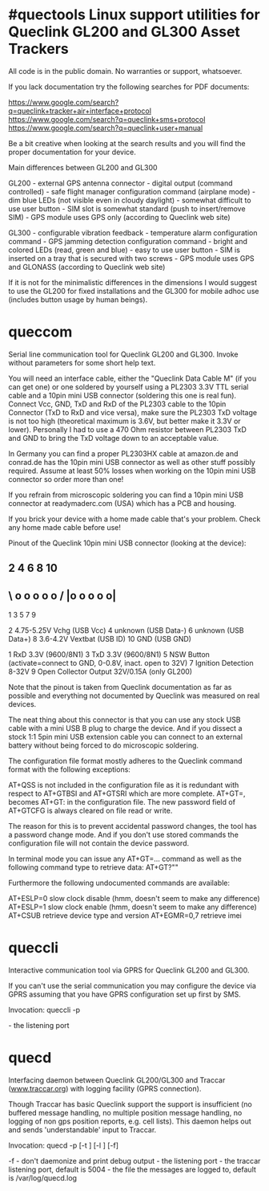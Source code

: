 #quectools
Linux support utilities for Queclink GL200 and GL300 Asset Trackers
===================================================================

All code is in the public domain. No warranties or support, whatsoever.

If you lack documentation try the following searches for PDF documents:

https://www.google.com/search?q=queclink+tracker+air+interface+protocol
https://www.google.com/search?q=queclink+sms+protocol
https://www.google.com/search?q=queclink+user+manual

Be a bit creative when looking at the search results and you will
find the proper documentation for your device.

Main differences between GL200 and GL300

GL200  - external GPS antenna connector
       - digital output (command controlled)
       - safe flight manager configuration command (airplane mode)
       - dim blue LEDs (not visible even in cloudy daylight)
       - somewhat difficult to use user button
       - SIM slot is somewhat standard (push to insert/remove SIM)
       - GPS module uses GPS only (according to Queclink web site)

GL300  - configurable vibration feedback
       - temperature alarm configuration command
       - GPS jamming detection configuration command
       - bright and colored LEDs (read, green and blue)
       - easy to use user button
       - SIM is inserted on a tray that is secured with two screws
       - GPS module uses GPS and GLONASS (according to Queclink web site)

If it is not for the minimalistic differences in the dimensions I would
suggest to use the GL200 for fixed installations and the GL300 for
mobile adhoc use (includes button usage by human beings).


queccom
=======

Serial line communication tool for Queclink GL200 and GL300.
Invoke without parameters for some short help text.

You will need an interface cable, either the "Queclink Data Cable M"
(if you can get one) or one soldered by yourself using a
PL2303 3.3V TTL serial cable and a 10pin mini USB connector
(soldering this one is real fun). Connect Vcc, GND, TxD and RxD
of the PL2303 cable to the 10pin Connector (TxD to RxD and vice
versa), make sure the PL2303 TxD voltage is not too high
(theoretical maximum is 3.6V, but better make it 3.3V or lower).
Personally I had to use a 470 Ohm resistor between PL2303 TxD
and GND to bring the TxD voltage down to an acceptable value.

In Germany you can find a proper PL2303HX cable at amazon.de and
conrad.de has the 10pin mini USB connector as well as other
stuff possibly required. Assume at least 50% losses when working
on the 10pin mini USB connector so order more than one!

If you refrain from microscopic soldering you can find a 10pin
mini USB connector at readymaderc.com (USA) which has a PCB and housing.

If you brick your device with a home made cable that's your problem.
Check any home made cable before use!

Pinout of the Queclink 10pin mini USB connector (looking at the device):

  2 4 6 8 10
-------------
\ o o o o o /
 |o o o o o|
  ---------
  1 3 5 7 9

2       4.75-5.25V Vchg (USB Vcc)
4       unknown (USB Data-)
6       unknown (USB Data+)
8       3.6-4.2V Vextbat (USB ID)
10      GND (USB GND)

1       RxD 3.3V (9600/8N1)
3       TxD 3.3V (9600/8N1)
5       NSW Button (activate=connect to GND, 0-0.8V, inact. open to 32V)
7       Ignition Detection 8-32V
9       Open Collector Output 32V/0.15A (only GL200)

Note that the pinout is taken from Queclink documentation as far as possible
and everything not documented by Queclink was measured on real devices.

The neat thing about this connector is that you can use any stock USB
cable with a mini USB B plug to charge the device. And if you dissect
a stock 1:1 5pin mini USB extension cable you can connect to an external
battery without being forced to do microscopic soldering.

The configuration file format mostly adheres to the Queclink command format
with the following exceptions:

AT+QSS is not included in the configuration file as it is redundant with
respect to AT+GTBSI and AT+GTSRI which are more complete.
AT+GT<cmd>=<password>,  becomes  AT+GT<cmd>:  in the configuration file.
The new password field of AT+GTCFG is always cleared on file read or write.

The reason for this is to prevent accidental password changes, the tool has
a password change mode.
And if you don't use stored commands the configuration file will not contain
the device password.

In terminal mode you can issue any AT+GT<cmd>=... command as well as
the following command type to retrieve data: AT+GT<cmd>?"<password>"

Furthermore the following undocumented commands are available:

AT+ESLP=0       slow clock disable (hmm, doesn't seem to make any difference)
AT+ESLP=1       slow clock enable  (hmm, doesn't seem to make any difference)
AT+CSUB         retrieve device type and version
AT+EGMR=0,7     retrieve imei


queccli
=======

Interactive communication tool via GPRS for Queclink GL200 and GL300.

If you can't use the serial communication you may configure the
device via GPRS assuming that you have GPRS configuration set up
first by SMS.

Invocation: queccli -p <port>

<port> - the listening port


quecd
=====

Interfacing daemon between Queclink GL200/GL300 and Traccar (www.traccar.org)
with logging facility (GPRS connection).

Though Traccar has basic Queclink support the support is insufficient
(no buffered message handling, no multiple position message handling,
no logging of non gps position reports, e.g. cell lists). This daemon
helps out and sends 'understandable' input to Traccar.

Invocation: quecd -p <port> [-t <traccar>] [-l <logfile>] [-f]

-f        - don't daemonize and print debug output
<port>    - the listening port
<traccar> - the traccar listening port, default is 5004
<logfile> - the file the messages are logged to, default is /var/log/quecd.log

